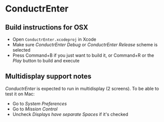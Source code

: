 # ConductrEnter

## Build instructions for OSX

* Open `ConductrEnter.xcodeproj` in Xcode
* Make sure *ConductrEnter Debug* or *ConductrEnter Release* scheme is selected
* Press Command+B if you just want to build it, or Command+R or the *Play* button to build and execute

## Multidisplay support notes

*ConductrEnter* is expected to run in multidisplay (2 screens). To be able to test it on Mac:
* Go to *System Preferences*
* Go to *Mission Control*
* Uncheck *Displays have separate Spaces* if it's checked
